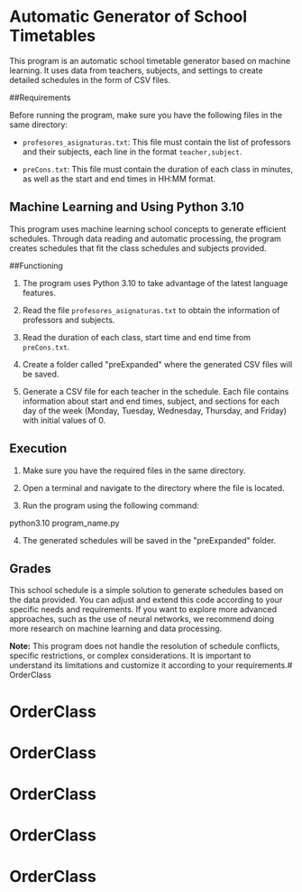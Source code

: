 # Automatic Generator of School Timetables

This program is an automatic school timetable generator based on machine learning. It uses data from teachers, subjects, and settings to create detailed schedules in the form of CSV files.

##Requirements

Before running the program, make sure you have the following files in the same directory:

- `profesores_asignaturas.txt`: This file must contain the list of professors and their subjects, each line in the format `teacher,subject`.

- `preCons.txt`: This file must contain the duration of each class in minutes, as well as the start and end times in HH:MM format.

## Machine Learning and Using Python 3.10

This program uses machine learning school concepts to generate efficient schedules. Through data reading and automatic processing, the program creates schedules that fit the class schedules and subjects provided.

##Functioning

1. The program uses Python 3.10 to take advantage of the latest language features.

2. Read the file `profesores_asignaturas.txt` to obtain the information of professors and subjects.

3. Read the duration of each class, start time and end time from `preCons.txt`.

4. Create a folder called "preExpanded" where the generated CSV files will be saved.

5. Generate a CSV file for each teacher in the schedule. Each file contains information about start and end times, subject, and sections for each day of the week (Monday, Tuesday, Wednesday, Thursday, and Friday) with initial values ​​of 0.

## Execution

1. Make sure you have the required files in the same directory.

2. Open a terminal and navigate to the directory where the file is located.

3. Run the program using the following command:

python3.10 program_name.py


4. The generated schedules will be saved in the "preExpanded" folder.

## Grades

This school schedule is a simple solution to generate schedules based on the data provided. You can adjust and extend this code according to your specific needs and requirements. If you want to explore more advanced approaches, such as the use of neural networks, we recommend doing more research on machine learning and data processing.

**Note:** This program does not handle the resolution of schedule conflicts, specific restrictions, or complex considerations. It is important to understand its limitations and customize it according to your requirements.# OrderClass
# OrderClass
# OrderClass
# OrderClass
# OrderClass
# OrderClass
